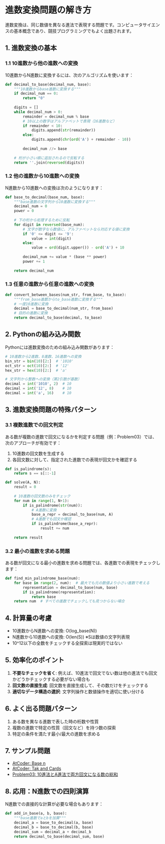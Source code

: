 # 進数変換問題の解き方

進数変換は、同じ数値を異なる進法で表現する問題です。コンピュータサイエンスの基本概念であり、競技プログラミングでもよく出題されます。

## 1. 進数変換の基本

### 1.1 10進数から他の進数への変換

10進数からN進数に変換するには、次のアルゴリズムを使います：

```python
def decimal_to_base(decimal_num, base):
    """10進数からbase進数に変換する"""
    if decimal_num == 0:
        return "0"
        
    digits = []
    while decimal_num > 0:
        remainder = decimal_num % base
        # 10以上の数字はアルファベットで表現（16進数など）
        if remainder < 10:
            digits.append(str(remainder))
        else:
            digits.append(chr(ord('A') + remainder - 10))
            
        decimal_num //= base
        
    # 桁が小さい順に追加されるので反転する
    return ''.join(reversed(digits))
```

### 1.2 他の進数から10進数への変換

N進数から10進数への変換は次のようになります：

```python
def base_to_decimal(base_num, base):
    """base進数の文字列から10進数に変換する"""
    decimal_num = 0
    power = 0
    
    # 下の桁から処理するために反転
    for digit in reversed(base_num):
        # 文字が数字なら数値に、アルファベットなら対応する値に変換
        if '0' <= digit <= '9':
            value = int(digit)
        else:
            value = ord(digit.upper()) - ord('A') + 10
            
        decimal_num += value * (base ** power)
        power += 1
        
    return decimal_num
```

### 1.3 任意の進数から任意の進数への変換

```python
def convert_between_bases(num_str, from_base, to_base):
    """from_base進数からto_base進数に変換する"""
    # 一度10進数に変換
    decimal = base_to_decimal(num_str, from_base)
    # 目的の進数に変換
    return decimal_to_base(decimal, to_base)
```

## 2. Pythonの組み込み関数

Pythonには進数変換のための組み込み関数があります：

```python
# 10進数から2進数、8進数、16進数への変換
bin_str = bin(10)[2:]  # '1010'
oct_str = oct(10)[2:]  # '12'
hex_str = hex(10)[2:]  # 'a'

# 文字列から整数への変換（第2引数が基数）
decimal = int('1010', 2)  # 10
decimal = int('12', 8)    # 10
decimal = int('a', 16)    # 10
```

## 3. 進数変換問題の特殊パターン

### 3.1 複数進数での回文判定

ある数が複数の進数で回文になるかを判定する問題（例：Problem03）では、次のアプローチが有効です：

1. 10進数の回文数を生成する
2. 各回文数に対して、指定された進数での表現が回文かを確認する

```python
def is_palindrome(s):
    return s == s[::-1]

def solve(A, N):
    result = 0
    
    # 10進数の回文数のみをチェック
    for num in range(1, N+1):
        if is_palindrome(str(num)):
            # A進数に変換
            base_a_repr = decimal_to_base(num, A)
            # A進数でも回文か確認
            if is_palindrome(base_a_repr):
                result += num
                
    return result
```

### 3.2 最小の進数を求める問題

ある数が回文になる最小の進数を求める問題では、各進数での表現をチェックします：

```python
def find_min_palindrome_base(num):
    for base in range(2, num):  # 最大でも元の数値より小さい進数で考える
        representation = decimal_to_base(num, base)
        if is_palindrome(representation):
            return base
    return num  # すべての進数でチェックしても見つからない場合
```

## 4. 計算量の考慮

- 10進数からN進数への変換: O(log_base(N))
- N進数から10進数への変換: O(len(S)) ※Sは数値の文字列表現
- 10^12以下の全数をチェックする全探索は現実的ではない

## 5. 効率化のポイント

1. **不要なチェックを省く**: 例えば、10進法で回文でない数は他の進法でも回文かどうかチェックする必要がない場合も
2. **回文数の直接生成**: 回文数を直接生成して、その数だけをチェックする
3. **適切なデータ構造の選択**: 文字列操作と数値操作を適切に使い分ける

## 6. よく出る問題パターン

1. ある数を異なる進数で表した時の桁数や性質
2. 複数の進数で特定の性質（回文など）を持つ数の探索
3. 特定の条件を満たす最小/最大の進数を求める

## 7. サンプル問題

- [AtCoder: Base n](https://atcoder.jp/contests/abc192/tasks/abc192_d)
- [AtCoder: Tak and Cards](https://atcoder.jp/contests/abc044/tasks/arc060_a)
- [Problem03: 10進法とA進法で両方回文になる数の総和](../problem03.md)

## 8. 応用：N進数での四則演算

N進数での直接的な計算が必要な場合もあります：

```python
def add_in_base(a, b, base):
    """base進数でaとbを加算"""
    decimal_a = base_to_decimal(a, base)
    decimal_b = base_to_decimal(b, base)
    decimal_sum = decimal_a + decimal_b
    return decimal_to_base(decimal_sum, base)
```
